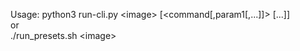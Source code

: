 Usage: python3 run-cli.py &lt;image&gt; [&lt;command[,param1[,...]]&gt; [...]]<br/>
or<br/>
./run_presets.sh &lt;image&gt;